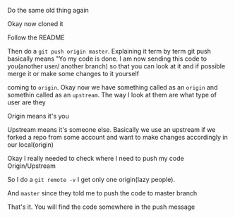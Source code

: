 Do the same old thing again

Okay now cloned it 

Follow the README

Then do a `git push origin master`. Explaining it term by term git push basically means "Yo my code is done. I am now sending this code to you(another user/ another branch) so that you can look at it and if possible merge it or make some changes to it yourself

coming to `origin`. Okay now we have something called as an `origin` and somethin called as an `upstream`. The way I look at them are what type of user are they

Origin means it's you

Upstream means it's someone else. Basically we use an upstream if we forked a repo from some account and want to make changes accordingly in our local(origin)

Okay I really needed to check where I need to push my code Origin/Upstream

So I do a `git remote -v` I get only one origin(lazy people).

And `master` since they told me to push the code to master branch

That's it. You will find the code somewhere in the push message
